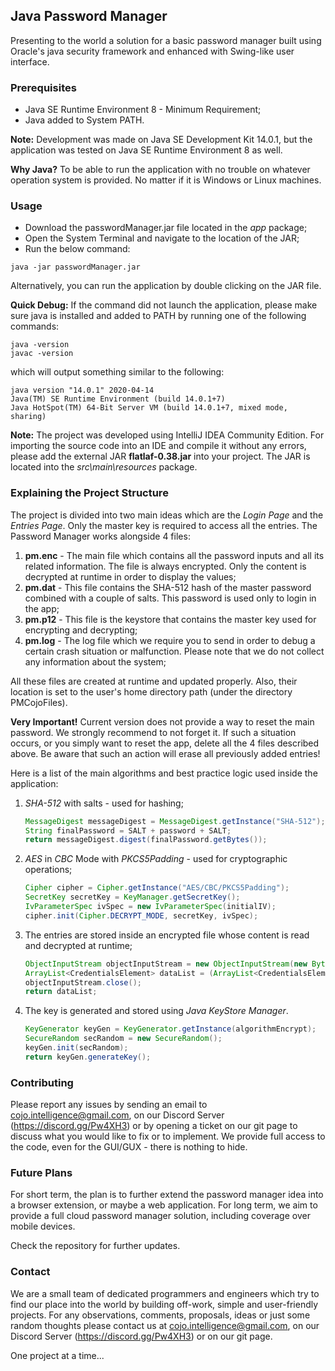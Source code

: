 ## Java Password Manager
Presenting to the world a solution for a basic password manager built using Oracle's java security framework and enhanced with Swing-like user interface.

### Prerequisites
* Java SE Runtime Environment 8 - Minimum Requirement;
* Java added to System PATH.

**Note:** Development was made on Java SE Development Kit 14.0.1, but the application was tested on Java SE Runtime Environment 8 as well.

**Why Java?** To be able to run the application with no trouble on whatever operation system is provided. No matter if it is Windows or Linux machines.

### Usage
* Download the passwordManager.jar file located in the *app* package;
* Open the System Terminal and navigate to the location of the JAR;
* Run the below command:
```
java -jar passwordManager.jar
```

Alternatively, you can run the application by double clicking on the JAR file.
 
**Quick Debug:** If the command did not launch the application, please make sure java is installed and added to PATH by running one of the following commands:
```
java -version
javac -version
```
which will output something similar to the following:
```
java version "14.0.1" 2020-04-14
Java(TM) SE Runtime Environment (build 14.0.1+7)
Java HotSpot(TM) 64-Bit Server VM (build 14.0.1+7, mixed mode, sharing)
```

**Note:** The project was developed using IntelliJ IDEA Community Edition. For importing the source code into an IDE and compile it without any errors, please add the external JAR **flatlaf-0.38.jar** into your project. The JAR is located into the *src\main\resources* package.

### Explaining the Project Structure
The project is divided into two main ideas which are the *Login Page* and the *Entries Page*. Only the master key is required to access all the entries. The Password Manager works alongside 4 files: 
1. **pm.enc** - The main file which contains all the password inputs and all its related information. The file is always encrypted. Only the content is decrypted at runtime in order to display the values;
1. **pm.dat** - This file contains the SHA-512 hash of the master password combined with a couple of salts. This password is used only to login in the app;
1. **pm.p12** - This file is the keystore that contains the master key used for encrypting and decrypting; 
1. **pm.log** - The log file which we require you to send in order to debug a certain crash situation or malfunction. Please note that we do not collect any information about the system;

All these files are created at runtime and updated properly. Also, their location is set to the user's home directory path (under the directory PMCojoFiles).

**Very Important!** Current version does not provide a way to reset the main password. We strongly recommend to not forget it. If such a situation occurs, or you simply want to reset the app, delete all the 4 files described above. Be aware that such an action will erase all previously added entries!

Here is a list of the main algorithms and best practice logic used inside the application:
1. *SHA-512* with salts - used for hashing;
    ```java
    MessageDigest messageDigest = MessageDigest.getInstance("SHA-512");
    String finalPassword = SALT + password + SALT;
    return messageDigest.digest(finalPassword.getBytes());
    ```
1. *AES* in *CBC* Mode with *PKCS5Padding* - used for cryptographic operations;
    ```java
    Cipher cipher = Cipher.getInstance("AES/CBC/PKCS5Padding");
    SecretKey secretKey = KeyManager.getSecretKey();
    IvParameterSpec ivSpec = new IvParameterSpec(initialIV);
    cipher.init(Cipher.DECRYPT_MODE, secretKey, ivSpec);
    ```
1. The entries are stored inside an encrypted file whose content is read and decrypted at runtime;
    ```java
    ObjectInputStream objectInputStream = new ObjectInputStream(new ByteArrayInputStream(decryptContent(inputFilePath)));
    ArrayList<CredentialsElement> dataList = (ArrayList<CredentialsElement>) objectInputStream.readObject();
    objectInputStream.close();
    return dataList;
    ```
   
1. The key is generated and stored using *Java KeyStore Manager*.
    ```java
    KeyGenerator keyGen = KeyGenerator.getInstance(algorithmEncrypt);
    SecureRandom secRandom = new SecureRandom();
    keyGen.init(secRandom);
    return keyGen.generateKey();
    ```

### Contributing
Please report any issues by sending an email to cojo.intelligence@gmail.com, on our Discord Server (https://discord.gg/Pw4XH3) or by opening a ticket on our git page to discuss what you would like to fix or to implement.
We provide full access to the code, even for the GUI/GUX - there is nothing to hide.

### Future Plans
For short term, the plan is to further extend the password manager idea into a browser extension, or maybe a web application. For long term, we aim to provide a full cloud password manager solution, including coverage over mobile devices.

Check the repository for further updates.

### Contact
We are a small team of dedicated programmers and engineers which try to find our place into the world by building off-work, simple and user-friendly projects. For any observations, comments, proposals, ideas or just some random thoughts please contact us at cojo.intelligence@gmail.com, on our Discord Server (https://discord.gg/Pw4XH3) or on our git page.

One project at a time... 